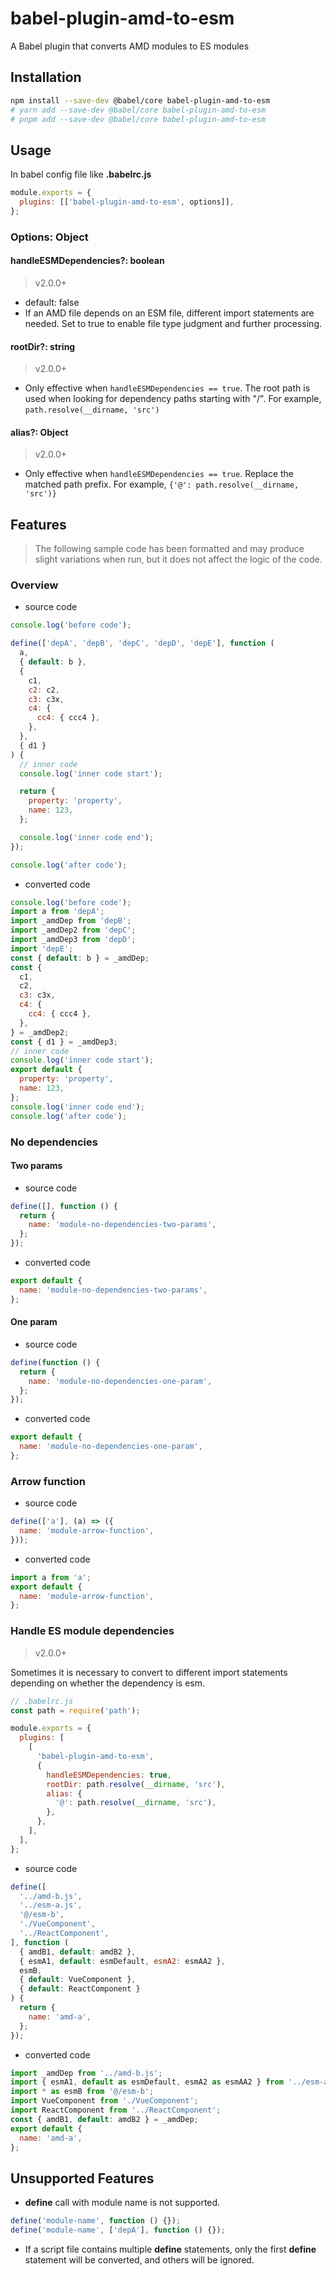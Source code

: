 # babel-plugin-amd-to-esm

A Babel plugin that converts AMD modules to ES modules

## Installation

```bash
npm install --save-dev @babel/core babel-plugin-amd-to-esm
# yarn add --save-dev @babel/core babel-plugin-amd-to-esm
# pnpm add --save-dev @babel/core babel-plugin-amd-to-esm
```

## Usage

In babel config file like **.babelrc.js**

```javascript
module.exports = {
  plugins: [['babel-plugin-amd-to-esm', options]],
};
```

### Options: Object

#### handleESMDependencies?: boolean

> v2.0.0+

- default: false
- If an AMD file depends on an ESM file, different import statements are needed. Set to true to enable file type judgment and further processing.

#### rootDir?: string

> v2.0.0+

- Only effective when `handleESMDependencies == true`. The root path is used when looking for dependency paths starting with "/". For example, `path.resolve(__dirname, 'src')`

#### alias?: Object

> v2.0.0+

- Only effective when `handleESMDependencies == true`. Replace the matched path prefix. For example, `{'@': path.resolve(__dirname, 'src')}`

## Features

> The following sample code has been formatted and may produce slight variations when run, but it does not affect the logic of the code.

### Overview

- source code

```javascript
console.log('before code');

define(['depA', 'depB', 'depC', 'depD', 'depE'], function (
  a,
  { default: b },
  {
    c1,
    c2: c2,
    c3: c3x,
    c4: {
      cc4: { ccc4 },
    },
  },
  { d1 }
) {
  // inner code
  console.log('inner code start');

  return {
    property: 'property',
    name: 123,
  };

  console.log('inner code end');
});

console.log('after code');
```

- converted code

```javascript
console.log('before code');
import a from 'depA';
import _amdDep from 'depB';
import _amdDep2 from 'depC';
import _amdDep3 from 'depD';
import 'depE';
const { default: b } = _amdDep;
const {
  c1,
  c2,
  c3: c3x,
  c4: {
    cc4: { ccc4 },
  },
} = _amdDep2;
const { d1 } = _amdDep3;
// inner code
console.log('inner code start');
export default {
  property: 'property',
  name: 123,
};
console.log('inner code end');
console.log('after code');
```

### No dependencies

#### Two params

- source code

```javascript
define([], function () {
  return {
    name: 'module-no-dependencies-two-params',
  };
});
```

- converted code

```javascript
export default {
  name: 'module-no-dependencies-two-params',
};
```

#### One param

- source code

```javascript
define(function () {
  return {
    name: 'module-no-dependencies-one-param',
  };
});
```

- converted code

```javascript
export default {
  name: 'module-no-dependencies-one-param',
};
```

### Arrow function

- source code

```javascript
define(['a'], (a) => ({
  name: 'module-arrow-function',
}));
```

- converted code

```javascript
import a from 'a';
export default {
  name: 'module-arrow-function',
};
```

### Handle ES module dependencies

> v2.0.0+

Sometimes it is necessary to convert to different import statements depending on whether the dependency is esm.

```javascript
// .babelrc.js
const path = require('path');

module.exports = {
  plugins: [
    [
      'babel-plugin-amd-to-esm',
      {
        handleESMDependencies: true,
        rootDir: path.resolve(__dirname, 'src'),
        alias: {
          '@': path.resolve(__dirname, 'src'),
        },
      },
    ],
  ],
};
```

- source code

```javascript
define([
  '../amd-b.js',
  '../esm-a.js',
  '@/esm-b',
  './VueComponent',
  '../ReactComponent',
], function (
  { amdB1, default: amdB2 },
  { esmA1, default: esmDefault, esmA2: esmAA2 },
  esmB,
  { default: VueComponent },
  { default: ReactComponent }
) {
  return {
    name: 'amd-a',
  };
});
```

- converted code

```javascript
import _amdDep from '../amd-b.js';
import { esmA1, default as esmDefault, esmA2 as esmAA2 } from '../esm-a.js';
import * as esmB from '@/esm-b';
import VueComponent from './VueComponent';
import ReactComponent from '../ReactComponent';
const { amdB1, default: amdB2 } = _amdDep;
export default {
  name: 'amd-a',
};
```

## Unsupported Features

- **define** call with module name is not supported.

```javascript
define('module-name', function () {});
define('module-name', ['depA'], function () {});
```

- If a script file contains multiple **define** statements, only the first **define** statement will be converted, and others will be ignored.
